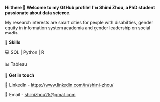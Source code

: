 **Hi there 👋 Welcome to my GitHub profile!**
**I'm Shimi Zhou, a PhD student passionate about data science.**

My research interests are smart cities for people with disabilities, gender equity in information system academia and gender leadership on social media. 

**:star2: Skills**

💻 SQL | Python | R

📊 Tableau


**🌟 Get in touch**

💬 LinkedIn - https://www.linkedin.com/in/shimi-zhou/

📧 Email - shimizhou25@gmail.com 

<!---
ShimiZhou/ShimiZhou is a ✨ special ✨ repository because its `README.md` (this file) appears on your GitHub profile.
You can click the Preview link to take a look at your changes.
--->
